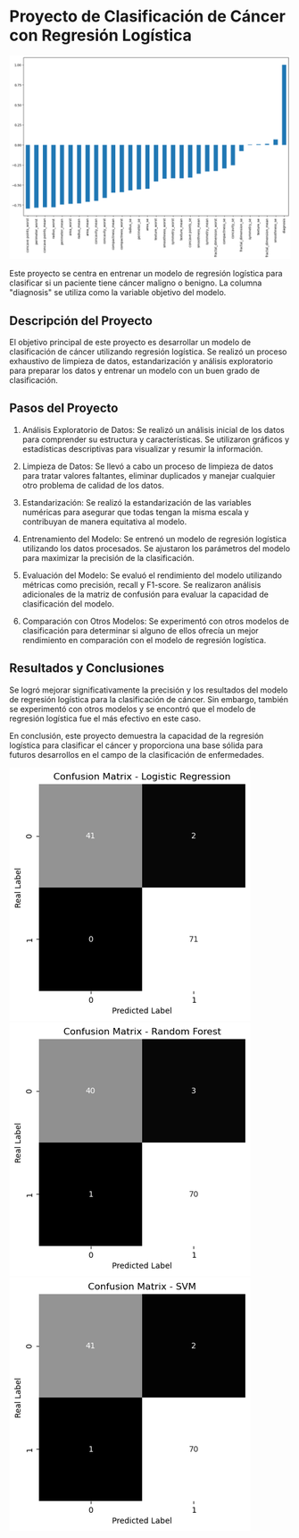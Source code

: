 # Proyecto de Clasificación de Cáncer con Regresión Logística

![Alt text](./images/corre_variables.png)

Este proyecto se centra en entrenar un modelo de regresión logística para clasificar si un paciente tiene cáncer maligno o benigno. La columna "diagnosis" se utiliza como la variable objetivo del modelo.

## Descripción del Proyecto

El objetivo principal de este proyecto es desarrollar un modelo de clasificación de cáncer utilizando regresión logística. Se realizó un proceso exhaustivo de limpieza de datos, estandarización y análisis exploratorio para preparar los datos y entrenar un modelo con un buen grado de clasificación.

## Pasos del Proyecto

1. Análisis Exploratorio de Datos: Se realizó un análisis inicial de los datos para comprender su estructura y características. Se utilizaron gráficos y estadísticas descriptivas para visualizar y resumir la información.

2. Limpieza de Datos: Se llevó a cabo un proceso de limpieza de datos para tratar valores faltantes, eliminar duplicados y manejar cualquier otro problema de calidad de los datos.

3. Estandarización: Se realizó la estandarización de las variables numéricas para asegurar que todas tengan la misma escala y contribuyan de manera equitativa al modelo.

4. Entrenamiento del Modelo: Se entrenó un modelo de regresión logística utilizando los datos procesados. Se ajustaron los parámetros del modelo para maximizar la precisión de la clasificación.

5. Evaluación del Modelo: Se evaluó el rendimiento del modelo utilizando métricas como precisión, recall y F1-score. Se realizaron análisis adicionales de la matriz de confusión para evaluar la capacidad de clasificación del modelo.

6. Comparación con Otros Modelos: Se experimentó con otros modelos de clasificación para determinar si alguno de ellos ofrecía un mejor rendimiento en comparación con el modelo de regresión logística.

## Resultados y Conclusiones

Se logró mejorar significativamente la precisión y los resultados del modelo de regresión logística para la clasificación de cáncer. Sin embargo, también se experimentó con otros modelos y se encontró que el modelo de regresión logística fue el más efectivo en este caso.

En conclusión, este proyecto demuestra la capacidad de la regresión logística para clasificar el cáncer y proporciona una base sólida para futuros desarrollos en el campo de la clasificación de enfermedades.

![Texto alternativo](./images/output.png)
![Texto alternativo](./images/output_random.png)
![Texto alternativo](./images/output_SVM.png)
